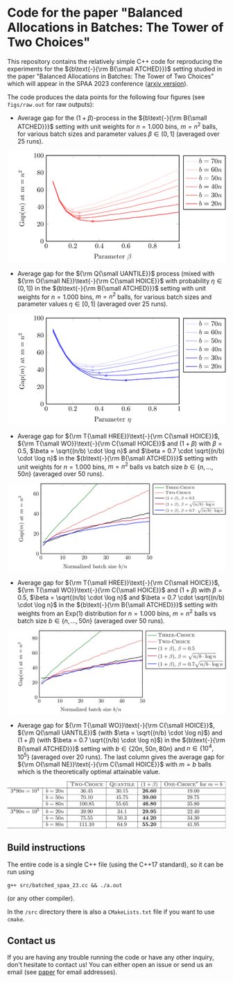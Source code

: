 # Code for the  paper "Balanced Allocations in Batches: The Tower of Two Choices"

This repository contains the relatively simple C++ code for reproducing the experiments for the ${b\text{-}{\rm B{\small ATCHED}}}$ setting studied in the paper "Balanced Allocations in Batches: The Tower of Two Choices" which will appear in the SPAA 2023 conference ([arxiv version](https://arxiv.org/abs/2302.04399)).

The code produces the data points for the following four figures (see ``figs/raw.out`` for raw outputs):

* Average gap for the $(1+\beta)$-process in the ${b\text{-}{\rm B{\small ATCHED}}}$ setting with unit weights for $n = 1.000$ bins, $m = n^2$ balls, for various batch sizes and parameter values $\beta \in (0, 1]$ (averaged over $25$ runs).

<p align="center">
<img src='figs/one_plus_beta_vs_batch.svg' />
</p>

* Average gap for the ${\rm Q{\small UANTILE}}$ process (mixed with ${\rm O{\small NE}}\text{-}{\rm C{\small HOICE}}$ with probability $\eta \in (0, 1]$) in the ${b\text{-}{\rm B{\small ATCHED}}}$ setting with unit weights for $n = 1.000$ bins, $m = n^2$ balls, for various batch sizes and parameter values $\eta \in [0, 1]$ (averaged over $25$ runs).

<p align="center">
<img src='figs/quantile_vs_batch.svg' />
</p>

* Average gap for ${\rm T{\small HREE}}\text{-}{\rm C{\small HOICE}}$, ${\rm T{\small WO}}\text{-}{\rm C{\small HOICE}}$ and $(1+\beta)$ with $\beta = 0.5$, $\beta = \sqrt{(n/b) \cdot \log n}$ and $\beta = 0.7 \cdot \sqrt{(n/b) \cdot \log n}$ in the ${b\text{-}{\rm B{\small ATCHED}}}$ setting with unit weights for $n = 1.000$ bins, $m = n^2$ balls vs batch size $b \in \{ n, \ldots, 50n \}$ (averaged over $50$ runs).

<p align="center">
<img src='figs/batched_unit_weights.svg' />
</p>

* Average gap for ${\rm T{\small HREE}}\text{-}{\rm C{\small HOICE}}$, ${\rm T{\small WO}}\text{-}{\rm C{\small HOICE}}$ and $(1+\beta)$ with $\beta = 0.5$, $\beta = \sqrt{(n/b) \cdot \log n}$ and $\beta = 0.7 \cdot \sqrt{(n/b) \cdot \log n}$ in the ${b\text{-}{\rm B{\small ATCHED}}}$ setting with weights from an $\mathsf{Exp}(1)$ distribution for $n = 1.000$ bins, $m = n^2$ balls vs batch size $b \in \{ n, \ldots, 50n \}$ (averaged over $50$ runs).

<p align="center">
<img src='figs/batched_exp_weights.svg' />
</p>

* Average gap for ${\rm T{\small WO}}\text{-}{\rm C{\small HOICE}}$, ${\rm Q{\small UANTILE}}$ (with $\eta = \sqrt{(n/b) \cdot \log n}$) and $(1+\beta)$ (with $\beta = 0.7 \sqrt{(n/b) \cdot \log n}$) in the ${b\text{-}{\rm B{\small ATCHED}}}$ setting with $b \in \{ 20n, 50n, 80n \}$ and $n \in \{ 10^4, 10^5 \}$ (averaged over $20$ runs). The last column gives the average gap for ${\rm O{\small NE}}\text{-}{\rm C{\small HOICE}}$ with $m = b$ balls which is the theoretically optimal attainable value.

<p align="center">
<img src='figs/table.svg' />
</p>


## Build instructions

The entire code is a single C++ file (using the C++17 standard), so it can be run using 
```
g++ src/batched_spaa_23.cc && ./a.out
```
(or any other compiler). 

In the `/src` directory there is also a `CMakeLists.txt` file if you want to use `cmake`.

## Contact us

If you are having any trouble running the code or have any other inquiry, don't hesitate to contact us! You can either open an issue or send us an email (see [paper](https://arxiv.org/abs/2302.04399) for email addresses).
